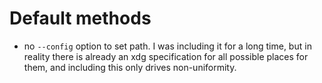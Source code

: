 # Default methods
- no `--config` option to set path.
	I was including it for a long time, but in reality there is already an xdg specification for all possible places for them, and including this only drives non-uniformity.
